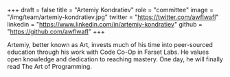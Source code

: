 +++
draft = false
title = "Artemiy Kondratiev"
role = "committee"
image = "/img/team/artemiy-kondratiev.jpg"
twitter = "https://twitter.com/awflwafl"
linkedin = "https://www.linkedin.com/in/artemiy-kondratiev"
github = "https://github.com/awflwafl"
+++

Artemiy, better known as Art, invests much of his time into peer-sourced education through his work with Code Co-Op in Farset Labs. He values open knowledge and dedication to reaching mastery. One day, he will finally read The Art of Programming.